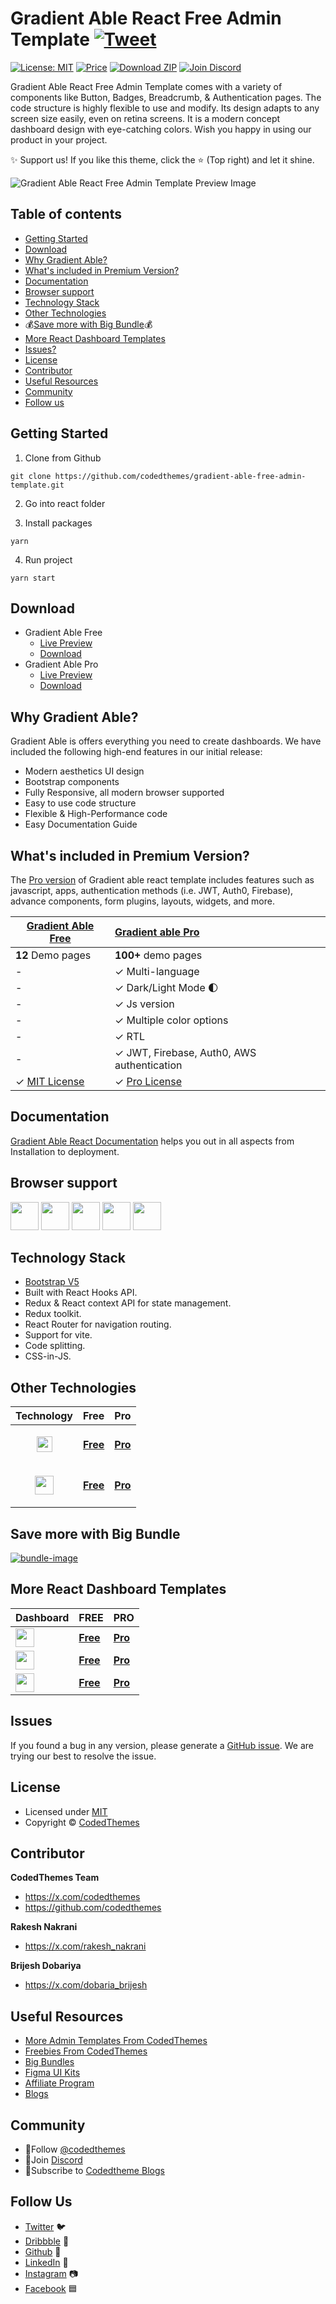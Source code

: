 # Gradient Able React Free Admin Template [![Tweet](https://img.shields.io/twitter/url/http/shields.io.svg?style=social)](https://twitter.com/intent/tweet?text=Download%20Gradient%20Able%20-%20The%20Professional%20Bootstrap%20Designed%20React%20Admin%20Dashboard%20Template%20&url=https://codedthemes.com/demos/admin-templates/gradient-able/react/default&via=codedthemes&hashtags=reactjs,webdev,developers,javascript)

[![License: MIT](https://img.shields.io/badge/License-MIT-yellow.svg)](https://opensource.org/licenses/MIT)
[![Price](https://img.shields.io/badge/price-FREE-0098f7.svg)](https://github.com/codedthemes/gradient-able-free-admin-template/blob/main/react/LICENSE)
[![Download ZIP](https://img.shields.io/badge/Download-ZIP-blue?style=flat-square&logo=github)](https://codedthemes.com/item/gradient-able-reactjs-free-admin-template/)
[![Join Discord](https://img.shields.io/badge/Join-Discord-5865F2?style=flat-square&logo=discord&logoColor=white)](https://discord.com/invite/p2E2WhCb6s)

Gradient Able React Free Admin Template comes with a variety of components like Button, Badges, Breadcrumb, & Authentication pages. The code structure is highly flexible to use and modify. Its design adapts to  any screen size easily, even on retina screens. It is a modern concept dashboard design with eye-catching colors. Wish you happy in using our product in your project.

✨ Support us! If you like this theme, click the ⭐ (Top right) and let it shine.

![Gradient Able React Free Admin Template Preview Image](https://org-public-assets.s3.us-west-2.amazonaws.com/Free-Version-Banners/GITHUB-FREE-REACT-REPO%20-%20Gradient%20Able.jpg)

## Table of contents

- [Getting Started](#getting-started)
- [Download](#download)
- [Why Gradient Able?](#why-gradient-able)
- [What's included in Premium Version?](#whats-included-in-premium-version)
- [Documentation](#documentation)
- [Browser support](#browser-support)
- [Technology Stack](#technology-stack)
- [Other Technologies](#other-technologies)
- 💰[Save more with Big Bundle](#save-more-with-big-bundle)💰
- [More React Dashboard Templates](#more-react-dashboard-templates)
- [Issues?](#issues)
- [License](#license)
- [Contributor](#contributor)
- [Useful Resources](#useful-resources)
- [Community](#community)
- [Follow us](#follow-us)

## Getting Started

1. Clone from Github

```
git clone https://github.com/codedthemes/gradient-able-free-admin-template.git
```
2. Go into react folder

3. Install packages

```
yarn
```

4. Run project

```
yarn start
```

## Download

- Gradient Able Free
  - [Live Preview](https://codedthemes.com/demos/admin-templates/gradient-able/react/free)
  - [Download](https://github.com/codedthemes/gradient-able-free-admin-template)
- Gradient Able Pro
  - [Live Preview](https://codedthemes.com/demos/admin-templates/gradient-able/react/default)
  - [Download](https://codedthemes.com/item/gradient-able-reactjs-admin-dashboard/)

## Why Gradient Able?

Gradient Able is offers everything you need to create dashboards. We have included the following high-end features in our initial release:

- Modern aesthetics UI design
- Bootstrap components
- Fully Responsive, all modern browser supported
- Easy to use code structure
- Flexible & High-Performance code
- Easy Documentation Guide

## What's included in Premium Version?

The [Pro version](https://codedthemes.com/item/gradient-able-reactjs-admin-dashboard/) of Gradient able react template includes features such as javascript, apps, authentication methods (i.e. JWT, Auth0, Firebase), advance components, form plugins, layouts, widgets, and more.

| [Gradient Able Free](https://github.com/codedthemes/gradient-able-free-admin-template) | [Gradient able Pro](https://codedthemes.com/item/gradient-able-reactjs-admin-dashboard/)                |
| -------------------------------------------------------     | :------------------------------------------------------------------------------- |
| **12** Demo pages                                            | **100+** demo pages                                                               |
| -                                                           | ✓ Multi-language                                                                 |
| -                                                           | ✓ Dark/Light Mode 🌓                                                             |
| -                                                           | ✓ Js version                                                              |
| -                                                           | ✓ Multiple color options                                                                |
| -                                                           | ✓ RTL                                                                            |
| -                                                                                            | ✓ JWT, Firebase, Auth0, AWS authentication                                                                                                                            |
| ✓ [MIT License](https://github.com/codedthemes/gradient-able-free-admin-template/blob/readme/LICENSE)                                               | ✓ [Pro License](https://codedthemes.com/item/gradient-able-reactjs-admin-dashboard)                |

## Documentation

[Gradient Able React Documentation](https://codedthemes.gitbook.io/gradient-able-react/) helps you out in all aspects from Installation to deployment.

## Browser support

<img src="https://org-public-assets.s3.us-west-2.amazonaws.com/logos/chrome.png" width="45" height="45" > <img src="https://org-public-assets.s3.us-west-2.amazonaws.com/logos/edge.png" width="45" height="45" > <img src="https://org-public-assets.s3.us-west-2.amazonaws.com/logos/safari.png" width="45" height="45" > <img src="https://org-public-assets.s3.us-west-2.amazonaws.com/logos/firefox.png" width="45" height="45" > <img src="https://org-public-assets.s3.us-west-2.amazonaws.com/logos/opera.png" width="45" height="45" >

## Technology Stack

- [Bootstrap V5](https://react-bootstrap.netlify.app/)
- Built with React Hooks API.
- Redux & React context API for state management.
- Redux toolkit.
- React Router for navigation routing.
- Support for vite.
- Code splitting.
- CSS-in-JS.

## Other Technologies

| Technology                                                                                                                        | Free                                                                               | Pro                                                                       |
| --------------------------------------------------------------------------------------------------------------------------------- | ---------------------------------------------------------------------------------- | ------------------------------------------------------------------------- |
| <p align="center"><img src="https://org-public-assets.s3.us-west-2.amazonaws.com/logos/Angular.png" width="25" height="25"></p>   | [**Free**](https://codedthemes.com/item/gradient-able-angular-free-admin-template/)       | [**Pro**](https://codedthemes.com/item/gradient-able-angular-admin-template/)    |
| <p align="center"><img src="https://org-public-assets.s3.us-west-2.amazonaws.com/logos/Bootstrap.png" width="30" height="30"></p> | [**Free**](https://codedthemes.com/item/gradient-able-bootstrap-lite/)     | [**Pro**](https://codedthemes.com/item/gradient-able-admin-template/) |

## Save more with Big Bundle

[![bundle-image](https://org-public-assets.s3.us-west-2.amazonaws.com/Banners/Bundle+banner.png)](https://links.codedthemes.com/jhFBJ)

## More React Dashboard Templates

| Dashboard                                                                                                                                                          | FREE                                                                                | PRO                                                                                   |
| ------------------------------------------------------------------------------------------------------------------------------------------------------------------ | ----------------------------------------------------------------------------------- | ------------------------------------------------------------------------------------- |
| <img src="https://org-public-assets.s3.us-west-2.amazonaws.com/logos/Berry%20with%20name.png"  height="30" style="display:inline-block; vertical-align:middle;">   | [**Free**](https://codedthemes.com/item/berry-mui-free-react-admin-template/)       | [**Pro**](https://codedthemes.com/item/berry-material-react-admin-template/)</span>   |
| <img src="https://org-public-assets.s3.us-west-2.amazonaws.com/logos/Mantis%20with%20name.png" height="30" style="display:inline-block; vertical-align:middle;">    | [**Free**](https://codedthemes.com/item/mantis-free-mui-admin-template/)      | [**Pro**](https://codedthemes.com/item/mantis-mui-react-dashboard-template/)</span>       |
| <img src="https://org-public-assets.s3.us-west-2.amazonaws.com/logos/Datta%20with%20name.png" height="30" style="display:inline-block; vertical-align:middle;"> | [**Free**](https://codedthemes.com/item/datta-able-bootstrap-lite/) | [**Pro**](https://codedthemes.com/item/datta-able-bootstrap-admin-template/)</span> |
## Issues

If you found a bug in any version, please generate a [GitHub issue](https://github.com/codedthemes/gradient-able-free-admin-template/issues). We are trying our best to resolve the issue.

## License

- Licensed under [MIT](https://github.com/codedthemes/gradient-able-free-admin-template/blob/readme/LICENSE)
- Copyright © [CodedThemes](https://codedthemes.com/)

## Contributor 

**CodedThemes Team**

- https://x.com/codedthemes
- https://github.com/codedthemes

**Rakesh Nakrani**

- https://x.com/rakesh_nakrani

**Brijesh Dobariya**

- https://x.com/dobaria_brijesh

## Useful Resources

- [More Admin Templates From CodedThemes](https://codedthemes.com/item/category/admin-templates/)
- [Freebies From CodedThemes](https://codedthemes.com/item/category/free-templates/)
- [Big Bundles](https://codedthemes.com/item/big-bundle/)
- [Figma UI Kits](https://codedthemes.com/item/category/templates/figma/)
- [Affiliate Program](https://codedthemes.com/affiliate/)
- [Blogs](https://blog.codedthemes.com/)

## Community

- 👥Follow [@codedthemes](https://x.com/codedthemes)
- 🔗Join [Discord](https://discord.com/invite/p2E2WhCb6s)
- 🔔Subscribe to [Codedtheme Blogs](https://blog.codedthemes.com/)

## Follow Us

- [Twitter](https://twitter.com/codedthemes) 🐦
- [Dribbble](https://dribbble.com/codedthemes) 🏀
- [Github](https://github.com/codedthemes) 🐙
- [LinkedIn](https://www.linkedin.com/company/codedthemes/) 💼
- [Instagram](https://www.instagram.com/codedthemes/) 📷
- [Facebook](https://www.facebook.com/codedthemes) 🟦
